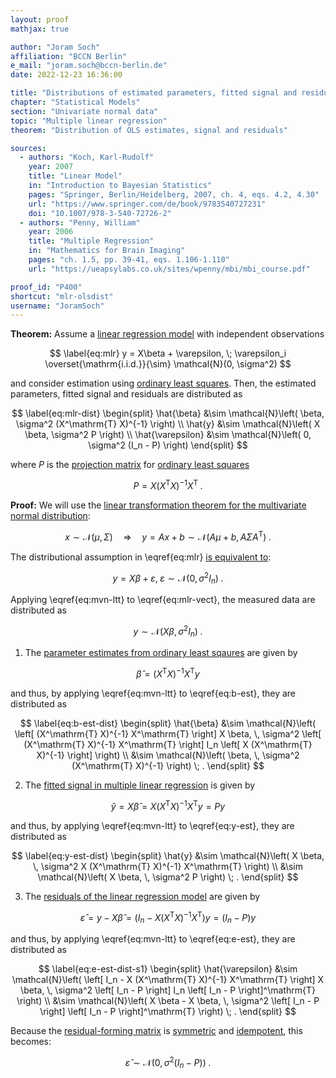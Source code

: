 ```yaml
---
layout: proof
mathjax: true

author: "Joram Soch"
affiliation: "BCCN Berlin"
e_mail: "joram.soch@bccn-berlin.de"
date: 2022-12-23 16:36:00

title: "Distributions of estimated parameters, fitted signal and residuals in multiple linear regression upon ordinary least squares"
chapter: "Statistical Models"
section: "Univariate normal data"
topic: "Multiple linear regression"
theorem: "Distribution of OLS estimates, signal and residuals"

sources:
  - authors: "Koch, Karl-Rudolf"
    year: 2007
    title: "Linear Model"
    in: "Introduction to Bayesian Statistics"
    pages: "Springer, Berlin/Heidelberg, 2007, ch. 4, eqs. 4.2, 4.30"
    url: "https://www.springer.com/de/book/9783540727231"
    doi: "10.1007/978-3-540-72726-2"
  - authors: "Penny, William"
    year: 2006
    title: "Multiple Regression"
    in: "Mathematics for Brain Imaging"
    pages: "ch. 1.5, pp. 39-41, eqs. 1.106-1.110"
    url: "https://ueapsylabs.co.uk/sites/wpenny/mbi/mbi_course.pdf"

proof_id: "P400"
shortcut: "mlr-olsdist"
username: "JoramSoch"
---
```



**Theorem:** Assume a [linear regression model](/D/mlr) with independent observations

$$ \label{eq:mlr}
y = X\beta + \varepsilon, \; \varepsilon_i \overset{\mathrm{i.i.d.}}{\sim} \mathcal{N}(0, \sigma^2)
$$

and consider estimation using [ordinary least squares](/P/mlr-ols). Then, the estimated parameters, fitted signal and residuals are distributed as

$$ \label{eq:mlr-dist}
\begin{split}
\hat{\beta} &\sim \mathcal{N}\left( \beta, \sigma^2 (X^\mathrm{T} X)^{-1} \right) \\
\hat{y} &\sim \mathcal{N}\left( X \beta, \sigma^2 P \right) \\
\hat{\varepsilon} &\sim \mathcal{N}\left( 0, \sigma^2 (I_n - P) \right)
\end{split}
$$

where $P$ is the [projection matrix](/D/pmat) for [ordinary least squares](/P/mlr-ols)

$$ \label{eq:mlr-pmat}
P = X (X^\mathrm{T} X)^{-1} X^\mathrm{T} \; .
$$


**Proof:** We will use the [linear transformation theorem for the multivariate normal distribution](/P/mvn-ltt):

$$ \label{eq:mvn-ltt}
x \sim \mathcal{N}(\mu, \Sigma) \quad \Rightarrow \quad y = Ax + b \sim \mathcal{N}(A\mu + b, A \Sigma A^\mathrm{T}) \; .
$$

The distributional assumption in \eqref{eq:mlr} [is equivalent to](/D/mvn-ind):

$$ \label{eq:mlr-vect}
y = X\beta + \varepsilon, \; \varepsilon \sim \mathcal{N}(0, \sigma^2 I_n) \; .
$$

Applying \eqref{eq:mvn-ltt} to \eqref{eq:mlr-vect}, the measured data are distributed as

$$ \label{eq:y-dist}
y \sim \mathcal{N}\left( X \beta, \sigma^2 I_n \right) \; .
$$

1) The [parameter estimates from ordinary least sqaures](/P/mlr-ols) are given by

$$ \label{eq:b-est}
\hat{\beta} = (X^\mathrm{T} X)^{-1} X^\mathrm{T} y
$$

and thus, by applying \eqref{eq:mvn-ltt} to \eqref{eq:b-est}, they are distributed as

$$ \label{eq:b-est-dist}
\begin{split}
\hat{\beta} &\sim \mathcal{N}\left( \left[ (X^\mathrm{T} X)^{-1} X^\mathrm{T} \right] X \beta, \, \sigma^2 \left[ (X^\mathrm{T} X)^{-1} X^\mathrm{T} \right] I_n \left[ X (X^\mathrm{T} X)^{-1} \right] \right) \\
&\sim \mathcal{N}\left( \beta, \, \sigma^2 (X^\mathrm{T} X)^{-1} \right) \; .
\end{split}
$$

2) The [fitted signal in multiple linear regression](/P/mlr-mat) is given by

$$ \label{eq:y-est}
\hat{y} = X \hat{\beta} = X (X^\mathrm{T} X)^{-1} X^\mathrm{T} y = P y
$$

and thus, by applying \eqref{eq:mvn-ltt} to \eqref{eq:y-est}, they are distributed as

$$ \label{eq:y-est-dist}
\begin{split}
\hat{y} &\sim \mathcal{N}\left( X \beta, \, \sigma^2 X (X^\mathrm{T} X)^{-1} X^\mathrm{T} \right) \\
&\sim \mathcal{N}\left( X \beta, \, \sigma^2 P \right) \; .
\end{split}
$$

3) The [residuals of the linear regression model](/P/mlr-mat) are given by

$$ \label{eq:e-est}
\hat{\varepsilon} = y - X \hat{\beta} = \left( I_n - X (X^\mathrm{T} X)^{-1} X^\mathrm{T} \right) y = \left( I_n - P \right) y
$$

and thus, by applying \eqref{eq:mvn-ltt} to \eqref{eq:e-est}, they are distributed as

$$ \label{eq:e-est-dist-s1}
\begin{split}
\hat{\varepsilon} &\sim \mathcal{N}\left( \left[ I_n - X (X^\mathrm{T} X)^{-1} X^\mathrm{T} \right] X \beta, \, \sigma^2 \left[ I_n - P \right] I_n \left[ I_n - P \right]^\mathrm{T} \right) \\
&\sim \mathcal{N}\left( X \beta - X \beta, \, \sigma^2 \left[ I_n - P \right] \left[ I_n - P \right]^\mathrm{T} \right) \; .
\end{split}
$$

Because the [residual-forming matrix](/D/rfm) is [symmetric](/P/mlr-symm) and [idempotent](/P/mlr-idem), this becomes:

$$ \label{eq:e-est-dist-s2}
\hat{\varepsilon} \sim \mathcal{N}\left( 0, \sigma^2 (I_n - P) \right) \; .
$$